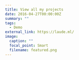 ```yaml
---
title: View all my projects
date: 2016-04-27T00:00:00Z
summary: ""
tags:
  - Demo
external_link: https://laude.ml/
image:
  caption: ""
  focal_point: Smart
  filename: featured.png
---
```

